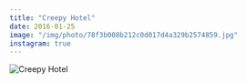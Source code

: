 ```yaml
---
title: "Creepy Hotel"
date: 2016-01-25
image: "/img/photo/78f3b008b212c0d017d4a329b2574859.jpg"
instagram: true
---
```


![Creepy Hotel](/img/photo/78f3b008b212c0d017d4a329b2574859.jpg)
